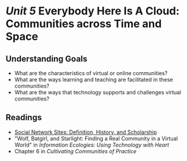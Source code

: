 # *Unit 5* Everybody Here Is A Cloud: Communities across Time and Space

## Understanding Goals
* What are the characteristics of virtual or online communities?
* What are the ways learning and teaching are facilitated in these communities?
* What are the ways that technology supports and challenges virtual communities?

## Readings
* [Social Network Sites: Definition, History, and Scholarship](http://onlinelibrary.wiley.com/doi/10.1111/j.1083-6101.2007.00393.x/pdf)
* "Wolf, Batgirl, and Starlight: Finding a Real Community in a Virtual World" in *Information Ecologies: Using Technology with Heart*
* Chapter 6 in *Cultivating Communities of Practice*
